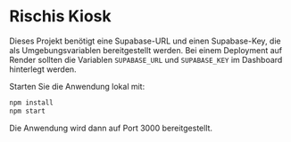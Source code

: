 # Rischis Kiosk

Dieses Projekt benötigt eine Supabase-URL und einen Supabase-Key, die als Umgebungsvariablen bereitgestellt werden. Bei einem Deployment auf Render sollten die Variablen `SUPABASE_URL` und `SUPABASE_KEY` im Dashboard hinterlegt werden.

Starten Sie die Anwendung lokal mit:

```bash
npm install
npm start
```

Die Anwendung wird dann auf Port 3000 bereitgestellt.
